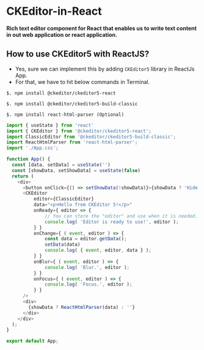 # CKEditor-in-React

**Rich text editor component for React that enables us to write text content in out web application or react application.**

## How to use CKEditor5 with ReactJS?

- Yes, sure we can implement this by adding `CKEditor5` library in ReactJs App.
- For that, we have to hit below commands in Terminal.
 
`$. npm install @ckeditor/ckeditor5-react`

`$. npm install @ckeditor/ckeditor5-build-classic`

`$. npm install react-html-parser (Optional)`

```js
import { useState } from 'react'
import { CKEditor } from '@ckeditor/ckeditor5-react';
import ClassicEditor from '@ckeditor/ckeditor5-build-classic';
import ReactHtmlParser from 'react-html-parser';
import './App.css';

function App() {
  const [data, setData] = useState('')
  const [showData, setShowData] = useState(false)
  return (
    <div>
      <button onClick={() => setShowData(!showData)}>{showData ? 'Hide' : 'Show'}</button>
      <CKEditor
          editor={ClassicEditor}
          data="<p>Hello from CKEditor 5!</p>"
          onReady={ editor => {
              // You can store the "editor" and use when it is needed.
              console.log( 'Editor is ready to use!', editor );
          } }
          onChange={ ( event, editor ) => {
              const data = editor.getData();
              setData(data)
              console.log( { event, editor, data } );
          } }
          onBlur={ ( event, editor ) => {
              console.log( 'Blur.', editor );
          } }
          onFocus={ ( event, editor ) => {
              console.log( 'Focus.', editor );
          } }
      />
      <div>
        {showData ? ReactHtmlParser(data) : ''}
      </div>
    </div>
  );
}

export default App;
```
